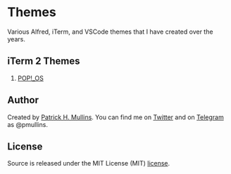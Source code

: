 # Themes

Various Alfred, iTerm, and VSCode themes that I have created over the years.

## iTerm 2 Themes

1. [POP!_OS](https://github.com/phmullins/themes/tree/master/iTerm/Pop!_OS)


## Author
Created by [Patrick H. Mullins](http://www.pmullins.net). You can find me on  [Twitter](https://twitter.com/phmullins) and on [Telegram](https://telegram.org/) as @pmullins.

## License
Source is released under the MIT License (MIT) [license](license.md).
